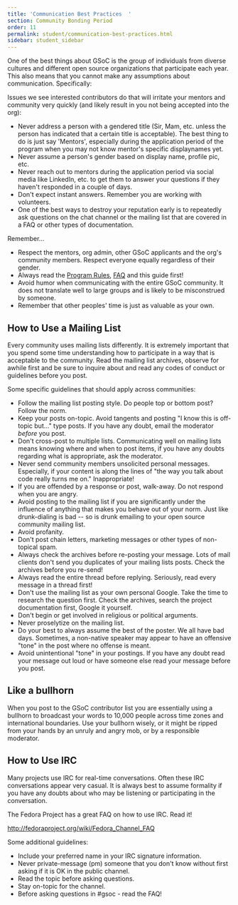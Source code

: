 ```yaml
---
title: 'Communication Best Practices  '
section: Community Bonding Period
order: 11
permalink: student/communication-best-practices.html
sidebar: student_sidebar
---
```


One of the best things about GSoC is the group of individuals from diverse cultures and different open source organizations that participate each year. This also means that you cannot make any assumptions about communication. Specifically:

Issues we see interested contributors do that will irritate your mentors and community very quickly (and likely result in you not being accepted into the org):

* Never address a person with a gendered title (Sir, Mam, etc. unless the person has indicated that a certain title is acceptable). The best thing to do is just say 'Mentors', especially during the application period of the program when you may not know mentor's specific displaynames yet.
* Never assume a person's gender based on display name, profile pic, etc.
* Never reach out to mentors during the application period via social media like LinkedIn, etc. to get them to answer your questions if they haven't responded in a couple of days.
* Don't expect instant answers. Remember you are working with volunteers.
* One of the best ways to destroy your reputation early is to repeatedly ask questions on the chat channel or the mailing list that are covered in a FAQ or other types of documentation.

Remember...

* Respect the mentors, org admin, other GSoC applicants and the org's community members. Respect everyone equally regardless of their gender.
* Always read the [Program Rules](https://developers.google.com/open-source/gsoc/rules), [FAQ](https://developers.google.com/open-source/gsoc/faq) and this guide first!
* Avoid humor when communicating with the entire GSoC community. It does not translate well to large groups and is likely to be misconstrued by someone.
* Remember that other peoples' time is just as valuable as your own.

## How to Use a Mailing List

Every community uses mailing lists differently. It is extremely important that you spend some time understanding how to participate in a way that is acceptable to the community. Read the mailing list archives, observe for awhile first and be sure to inquire about and read any codes of conduct or guidelines before you post.

Some specific guidelines that should apply across communities:

* Follow the mailing list posting style. Do people top or bottom post? Follow the norm.
* Keep your posts on-topic. Avoid tangents and posting "I know this is off-topic but..." type posts. If you have any doubt, email the moderator *before* you post.
* Don't cross-post to multiple lists. Communicating well on mailing lists means knowing where and when to post items, if you have any doubts regarding what is appropriate, ask the moderator.
* Never send community members unsolicited personal messages. Especially, if your content is along the lines of "the way you talk about code really turns me on." Inappropriate!
* If you are offended by a response or post, walk-away. Do not respond when you are angry.
* Avoid posting to the mailing list if you are significantly under the influence of anything that makes you behave out of your norm. Just like drunk-dialing is bad -- so is drunk emailing to your open source community mailing list.
* Avoid profanity.
* Don't post chain letters, marketing messages or other types of non-topical spam.
* Always check the archives before re-posting your message. Lots of mail clients don't send you duplicates of your mailing lists posts. Check the archives before you re-send!
* Always read the entire thread before replying. Seriously, read every message in a thread first!
* Don't use the mailing list as your own personal Google. Take the time to research the question first. Check the archives, search the project documentation first, Google it yourself.
* Don't begin or get involved in religious or political arguments.
* Never proselytize on the mailing list.
* Do your best to always assume the best of the poster. We all have bad days. Sometimes, a non-native speaker may appear to have an offensive "tone" in the post where no offense is meant.
* Avoid unintentional "tone" in your postings. If you have any doubt read your message out loud or have someone else read your message before you post.

## Like a bullhorn

When you post to the GSoC contributor list you are essentially using a bullhorn to broadcast your words to 10,000 people across time zones and international boundaries. Use your bullhorn wisely, or it might be ripped from your hands by an unruly and angry mob, or by a responsible moderator.

## How to Use IRC

Many projects use IRC for real-time conversations. Often these IRC conversations appear very casual. It is always best to assume formality if you have any doubts about who may be listening or participating in the conversation.

The Fedora Project has a great FAQ on how to use IRC. Read it!

<http://fedoraproject.org/wiki/Fedora_Channel_FAQ>

Some additional guidelines:

* Include your preferred name in your IRC signature information.
* Never private-message (pm) someone that you don't know without first asking if it is OK in the public channel.
* Read the topic before asking questions.
* Stay on-topic for the channel.
* Before asking questions in #gsoc - read the FAQ!

